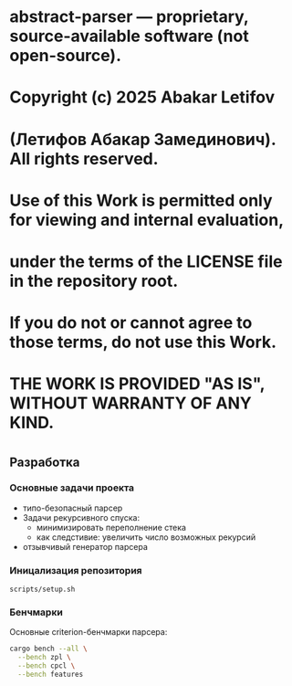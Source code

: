 # 
# abstract-parser — proprietary, source-available software (not open-source).    
# Copyright (c) 2025 Abakar Letifov
# (Летифов Абакар Замединович). All rights reserved.
# 
# Use of this Work is permitted only for viewing and internal evaluation,        
# under the terms of the LICENSE file in the repository root.
# If you do not or cannot agree to those terms, do not use this Work.
# 
# THE WORK IS PROVIDED "AS IS", WITHOUT WARRANTY OF ANY KIND.
# 

## Разработка

### Основные задачи проекта

- типо-безопасный парсер
- Задачи рекурсивного спуска:
  - минимизировать переполнение стека
  - как следстивие: увеличить число возможных рекурсий
- отзывчивый генератор парсера

### Иницализация репозитория

```
scripts/setup.sh
```

### Бенчмарки

Основные criterion-бенчмарки парсера:
```sh
cargo bench --all \
  --bench zpl \
  --bench cpcl \
  --bench features
```